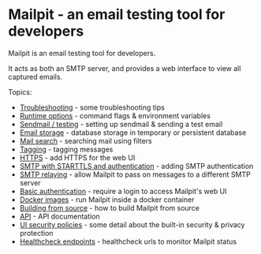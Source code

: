 # Mailpit - an email testing tool for developers

Mailpit is an email testing tool for developers.

It acts as both an SMTP server, and provides a web interface to view all captured emails.

Topics:
- [Troubleshooting](https://github.com/axllent/mailpit/wiki/Troubleshooting) - some troubleshooting tips
- [Runtime options](https://github.com/axllent/mailpit/wiki/Runtime-options) - command flags & environment variables
- [Sendmail / testing](https://github.com/axllent/mailpit/wiki/Sendmail---testing) - setting up sendmail & sending a test email
- [Email storage](https://github.com/axllent/mailpit/wiki/Email-storage) - database storage in temporary or persistent database
- [Mail search](https://github.com/axllent/mailpit/wiki/Mail-search) - searching mail using filters
- [Tagging](https://github.com/axllent/mailpit/wiki/Tagging) - tagging messages
- [HTTPS](https://github.com/axllent/mailpit/wiki/HTTPS) - add HTTPS for the web UI
- [SMTP with STARTTLS and authentication](https://github.com/axllent/mailpit/wiki/SMTP-with-STARTTLS-and-authentication) - adding SMTP authentication
- [SMTP relaying](https://github.com/axllent/mailpit/wiki/SMTP-relay) - allow Mailpit to pass on messages to a different SMTP server
- [Basic authentication](https://github.com/axllent/mailpit/wiki/Basic-authentication) - require a login to access Mailpit's web UI
- [Docker images](https://github.com/axllent/mailpit/wiki/Docker-images) - run Mailpit inside a docker container
- [Building from source](https://github.com/axllent/mailpit/wiki/Building-from-source) - how to build Mailpit from source
- [API](https://github.com/axllent/mailpit/wiki/API) - API documentation
- [UI security policies](https://github.com/axllent/mailpit/wiki/UI-security-policies) - some detail about the built-in security & privacy protection
- [Healthcheck endpoints](https://github.com/axllent/mailpit/wiki/Healthcheck-endpoints) - healthcheck urls to monitor Mailpit status
